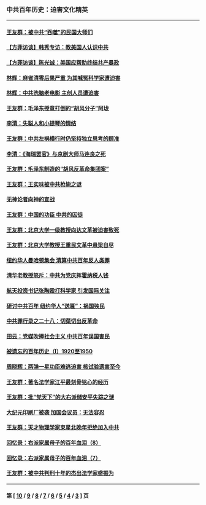 ### 中共百年历史：迫害文化精英
---
#### [王友群：被中共“吞噬”的民国大师们](../../pages/nf1176111/n13942620.md?03090430) 
#### [【方菲访谈】韩秀专访：教美国人认识中共](../../pages/nf1176111/n13821310.md?03090430) 
#### [【方菲访谈】陈光诚：美国应帮助终结共产暴政](../../pages/nf1176111/n13759521.md?03090430) 
#### [林辉：麻雀清零后果严重 为其喊冤科学家遭迫害](../../pages/nf1176111/n13746900.md?03090430) 
#### [林辉：中共洗脑老电影 主创人员遭迫害](../../pages/nf1176111/n13699437.md?03090430) 
#### [王友群：毛泽东授意打倒的“胡风分子”阿垅](../../pages/nf1176111/n13592541.md?03090430) 
#### [李清：失聪人和小提琴的情结](../../pages/nf1176111/n13459280.md?03090430) 
#### [王友群：中共左祸横行时仍坚持独立思考的顾准](../../pages/nf1176111/n13444722.md?03090430) 
#### [李清：《海瑞罢官》与京剧大师马连良之死](../../pages/nf1176111/n13412316.md?03090430) 
#### [王友群：毛泽东制造的“胡风反革命集团案”](../../pages/nf1176111/n13324909.md?03090430) 
#### [王友群：王实味被中共枪毙之谜](../../pages/nf1176111/n13307502.md?03090430) 
#### [无神论者向神的宣战](../../pages/nf1176111/n13281535.md?03090430) 
#### [王友群：中国的功臣 中共的囚徒](../../pages/nf1176111/n13291790.md?03090430) 
#### [王友群：北京大学一级教授向达文革被迫害致死](../../pages/nf1176111/n13150966.md?03090430) 
#### [王友群：北京大学教授王重民文革中悬梁自尽](../../pages/nf1176111/n13084645.md?03090430) 
#### [纽约华人曼哈顿集会 清算中共百年反人类罪](../../pages/nf1176111/n13084157.md?03090430) 
#### [清华老教授怒斥：中共为党庆挥霍纳税人钱](../../pages/nf1176111/n13071430.md?03090430) 
#### [航天投资书记张陶殴打科学家 引发国际关注](../../pages/nf1176111/n13069132.md?03090430) 
#### [研讨中共百年 纽约华人“送匾”：祸国殃民](../../pages/nf1176111/n13057367.md?03090430) 
#### [中共罪行录之二十八：切菜切出反革命](../../pages/nf1176111/n13030600.md?03090430) 
#### [田云：党媒吹捧社会主义 中共百年误国害民](../../pages/nf1176111/n13006682.md?03090430) 
#### [被遗忘的百年历史（I）1920至1950](../../pages/nf1176111/n12986411.md?03090430) 
#### [周晓辉：两弹一星功臣难逃迫害 核试验遗害至今](../../pages/nf1176111/n12974997.md?03090430) 
#### [王友群：著名法学家江平最刻骨铭心的经历](../../pages/nf1176111/n12970787.md?03090430) 
#### [王友群：批“党天下”的大右派储安平失踪之谜](../../pages/nf1176111/n12954229.md?03090430) 
#### [大纪元印刷厂被袭 加国会议员：无法容忍](../../pages/nf1176111/n12883028.md?03090430) 
#### [王友群：天才物理学家束星北晚年拒绝加入中共](../../pages/nf1176111/n12792913.md?03090430) 
#### [回忆录：右派家属母子的百年血泪（8）](../../pages/nf1176111/n12706196.md?03090430) 
#### [回忆录：右派家属母子的百年血泪（7）](../../pages/nf1176111/n12706191.md?03090430) 
#### [王友群：被中共判刑十年的杰出法学家盛振为](../../pages/nf1176111/n12706141.md?03090430) 

---
#### 第 [ [10](./10.md?03090430) / [9](./9.md?03090430) / [8](./8.md?03090430) / [7](./7.md?03090430) / [6](./6.md?03090430) / [5](./5.md?03090430) / [4](./4.md?03090430) / [3](./3.md?03090430) ] 页
